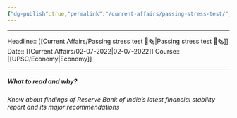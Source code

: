 ```yaml
---
{"dg-publish":true,"permalink":"/current-affairs/passing-stress-test/","dgHomeLink":true,"dgPassFrontmatter":false}
---
```


----
Headline:: [[Current Affairs/Passing stress test 📰🗞️|Passing stress test 📰🗞️]]
Date:: [[Current Affairs/02-07-2022|02-07-2022]]
Course:: [[UPSC/Economy|Economy]] 

----
##### What to read and why? 


_Know about findings of Reserve Bank of India’s latest financial stability report and its major recommendations_

